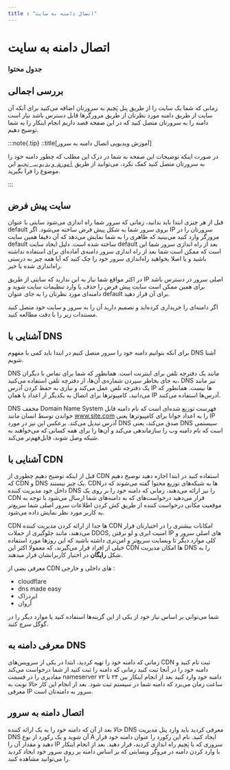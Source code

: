 ```yaml
---
title : "اتصال دامنه به سایت"
---
```


# اتصال دامنه به سایت

### جدول محتوا

## بررسی اجمالی

زمانی که شما یک سایت را از طریق پنل پَچیم به سرورتان اضافه می‌کنید برای آنکه آن سایت از طریق دامنه مورد نظرتان از طریق مرورگرها قابل دسترس باشد نیاز است دامنه را به سرورتان متصل کنید که در این صفحه قصد داریم انجام اینکار را به شما توضیح دهیم.

:::note{.tip}
::title[آموزش ویدیویی اتصال دامنه به سرور]

در صورت اینکه توضیحات این صفحه به شما در درک این مطلب که چطور دامنه خود را به سرورتان متصل کنید کمک نکرد، می‌توانید از طریق [`آموزش ویدیویی پَچیم`](https://roocket.ir/series/server-managment-with-pachim) این موضوع را فرا بگیرید.

:::
## سایت پیش فرض

قبل از هر چیزی ابتدا باید بدانید، زمانی که سرور شما راه اندازی می‌شود سایتی با عنوان default بروی سرور شما به شکل پیش فرض ساخته می‌شود. اگر IP سرورتان را در مرورگر وارد کنید می‌بینید که ظاهری را به شما نمایش می‌دهد که آن دقیقا همین سایت default ساخته شده است. دلیل ایجاد سایت default بعد از راه اندازی سرور شما این است که ممکن است شما بعد از راه اندازی سرور دامنه‌ی آماده‌ای برای استفاده نداشته باشید و یا اصلا بخواهید راه‌اندازی سرور خود را چک کنید که آیا همه چیز به درستی راه‌اندازی شده یا خیر.

در اکثر مواقع شما نیاز به این ندارید که سایتی از طریق IP اصلی سرور در دسترس باشد برای همین ممکن است سایت پیش فرض را حذف یا وارد تنظیمات سایت شوید و دامنه‌ای مورد نظرتان را به جای عنوان default برای آن قرار دهید.

اگر دامنه‌ای را خریداری کرده‌اید و تصمیم دارید آن را به سرور و سایت خود متصل کنید مستندات زیر را با دقت مطالعه کنید.

## آشنایی با DNS 

برای آنکه بتوانیم دامنه خود را سرور متصل کنیم در ابتدا باید کمی با مفهوم DNS آشنا شویم.

DNS مانند یک دفترچه تلفن برای اینترنت است. همانطور که شما برای تماس با دیگران به جای بخاطر سپردن شماره‌ی آن‌ها، از دفترچه تلفن استفاده می‌کنید، DNS نیز مانند یک دفترچه تلفن عمل می‌کند و نیازی به حفظ کردن آدرس IP ها نیست. همانطور که می‌دانید، کامپیوترها برای اتصال به یکدیگر از اعداد یا همان IP آدرس‌ها استفاده می‌کنند.

DNS مخفف Domain Name System فهرست توزیع شده‌ای است که نام دامنه قابل خواندن توسط انسان مانند www.site.com را به اعداد خوانا برای کامپیوترها یعنی IP آدرس تبدیل می‌کند. برعکس این نیز در مورد DNS صدق می‌کند، یعنی DNS سیستمی است که نام دامنه وب را سازماندهی می‌کند و آن‌ها را برای همه کسانی که می‌خواهند به شبکه وصل شوند، قابل‌فهم‌تر می‌کند.


## آشنایی با CDN

قبل از اینکه توضیح دهیم چطوری از CDN استفاده کنید در ابتدا اجازه دهید توضیح دهیم که CDN و DNS یک چیز نیستند. CDN‌ها به شبکه‌های توزیع محتوا گفته می‌شوند که در داخل خود مدیریت کننده DNS را نیز ارائه می‌دهند، زمانی که دامنه خود را بر روی یک CDN قرار می‌دهید درخواست‌های که به دامنه‌های شما ارسال می‌شود با توجه به موقعیت مکانی درخواست کننده از طریق کش کردن اطلاعات سرور اصلی شما سریع‌تر به کاربر مورد نظر نمایش داده می‌شود.

CDN ها جدا از ارائه کردن مدیریت کننده CDN امکانات بیشتری را در اختیارتان قرار می‌دهند، مانند جلوگیری از حملات DDOS, امنیت ابری و لو نرفتن IP های اصلی سرور و کلی موارد دیگر تا وبسایت سریع‌تر و امن‌تری داشته باشید که این روزها مورد استفاده خیلی از افراد قرار می‌گیرند، که معمولا اکثر این CDN ها امکان مدیریت DNS را به شکل **رایگان** در اختیار کاربرانشان قرار میدهند.

معرفی بضی از CDN های داخلی و خارجی :

- cloudflare
- dns made easy
- ابردراک
- آروان

شما می‌توانی بر اساس نیاز خود از یکی از این گزینه‌ها استفاده کنید یا موارد دیگر را در گوگل سرچ کنید.

## معرفی دامنه به DNS

زمانی که دامنه خود را تهیه کردید، ابتدا در یکی از سرویس‌های CDN ثبت نام کنید و دامنه خود را در آنجا ثبت کنید زمانی که دامنه را ثبت کنید از شما درخواست ‌می‌کند مقادیری را در قسمت nameserver دامنه خود وارد کنید بعد از انجام اینکار بین ۲۴ تا ۷۲ ساعت زمان می‌برد که دامنه شما در سیستم ثبت شود. بعد از انجام این کار حالا نوبت به معرفی IP سرور به دامنه‌تان است.


## اتصال دامنه به سرور

حالا بعد از آن‌ که دامنه خود را به یک ارائه کننده DNS معرفی کردید باید وارد پنل مدیریت DNS آن شوید و یک رکورد از نوع A ایجاد کنید. نام این رکورد را عنوان دامنه خود قرار دهید و مقدار آن را IP سروری که با پَچیم راه اندازی کردید، قرار دهید. بعد از انجام اینکار با وارد کردن دامنه در مروگر وبسایتی که بر اساس دامنه بر روی سرور خود ایجاد کردید را می‌توانید مشاهده کنید.
